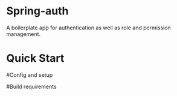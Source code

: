 # Spring-auth
A boilerplate app for authentication as well as role and permission management.

# Quick Start

#Config and setup

#Build requirements
